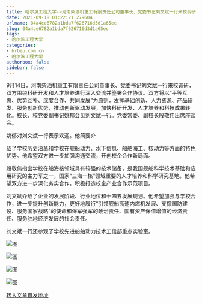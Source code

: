 ```yaml
---
title: 哈尔滨工程大学->河南柴油机重工有限责任公司董事长、党委书记刘文斌一行来校调研 | hrbeu.com.cn
date: 2021-09-18 01:22:21.279604
urlname: 04a4ce6782a1bda7f626716d3d1a65ec
slug: 04a4ce6782a1bda7f626716d3d1a65ec
tags: 
- 哈尔滨工程大学
categories:
- hrbeu.com.cn
- 哈尔滨工程大学
authorbox: false
sidebar: false
---
```

9月14日，河南柴油机重工有限责任公司董事长、党委书记刘文斌一行来校调研，双方围绕科研开发和人才培养进行深入交流并签署合作协议。双方将以“平等互惠、优势互补、深度合作、共同发展”为原则，发挥基础创新、人力资源、产品研发、服务创新优势，推动创新驱动发展，加快科研开发、人才培养和科技成果转化。校长、校党委副书记姚郁会见刘文斌一行。党委常委、副校长殷敬伟出席座谈会。

姚郁对刘文斌一行表示欢迎。他简要介
<!--more-->
绍了学校历史沿革和学校在舰船动力、水下信息、船舶海工、核动力等方面的特色优势。他希望双方进一步加强沟通交流，开创校企合作新局面。

殷敬伟指出学校在船海核领域具有较强的技术储备，是我国舰船科学技术基础和应用研究的主力军之一，国家“三海一核”领域重要的人才培养和科学研究基地。他希望双方进一步深化务实合作，积极打造校企产业合作示范项目。

刘文斌介绍了企业的发展阶段、行业地位和十四五发展规划。他希望加强与学校合作，进一步提升创新能力，更好地履行“引领舰船高速内燃机发展、支撑国防建设、服务国家战略”的使命和保军强军的政治责任、国有资产保值增值的经济责任、服务驻地经济发展的社会责任。

刘文斌一行还参观了学校先进船舶动力技术工信部重点实验室。

![图](http://gongxue.cn/__local/C/9E/17/E92625E0BAD4E39220216FA0B58_1A7A013A_27973.jpg)

![图](http://gongxue.cn/__local/4/D3/E4/0B285D81B3F5B5F1B59E4294E4F_6AFE0A61_1BF72.jpg)

![图](http://gongxue.cn/__local/6/76/4D/42BF0EBCD9132144C247247AD60_A0759DC3_26279.jpg)

![图](http://gongxue.cn/__local/E/CD/C9/DB53D532F9BDEA4650B7363BA07_C0930CD5_271C5.jpg)

[转入文章首发地址](http://gongxue.cn/info/1141/67822.htm)